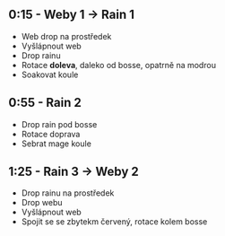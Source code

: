 ## 0:15 - Weby 1 -> Rain 1

- Web drop na prostředek
- Vyšlápnout web
- Drop rainu
- Rotace **doleva**, daleko od bosse, opatrně na modrou
- Soakovat koule

## 0:55 - Rain 2

- Drop rain pod bosse
- Rotace doprava
- Sebrat mage koule

## 1:25 - Rain 3 -> Weby 2

- Drop rainu na prostředek
- Drop webu
- Vyšlápnout web
- Spojit se se zbytekm červený, rotace kolem bosse
